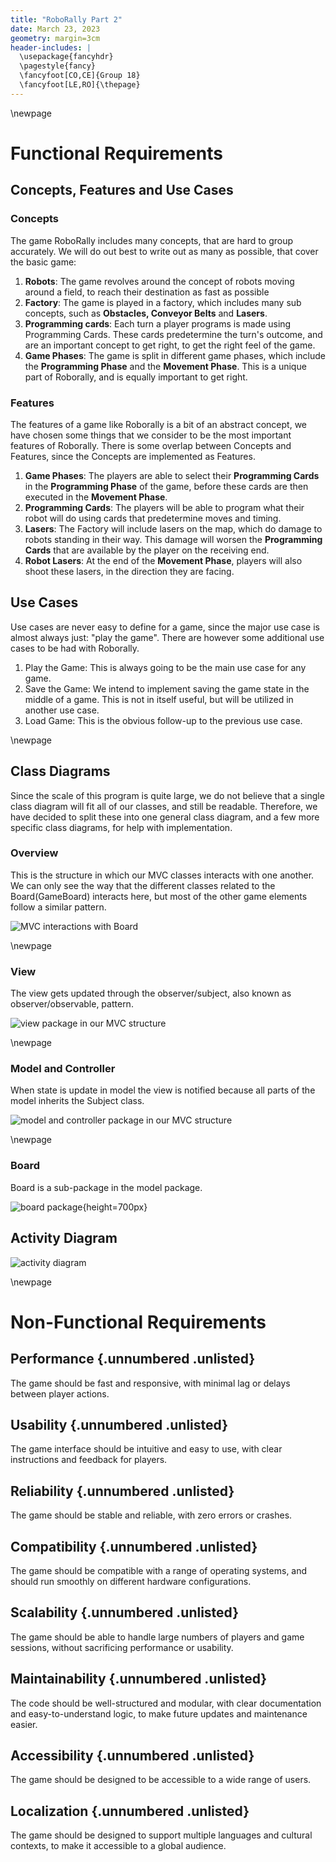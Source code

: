 ```yaml
---
title: "RoboRally Part 2"
date: March 23, 2023
geometry: margin=3cm
header-includes: |
  \usepackage{fancyhdr}
  \pagestyle{fancy}
  \fancyfoot[CO,CE]{Group 18}
  \fancyfoot[LE,RO]{\thepage}
---
```


\newpage

# Functional Requirements

## Concepts, Features and Use Cases

### Concepts

The game RoboRally includes many concepts, that are hard to group accurately.
We will do out best to write out as many as possible, that cover the basic game:

1. **Robots**: The game revolves around the concept of robots moving around a field, to reach their destination as fast as possible
2. **Factory**: The game is played in a factory, which includes many sub concepts, such as **Obstacles, Conveyor Belts** and **Lasers**.
3. **Programming cards**: Each turn a player programs is made using Programming Cards. These cards predetermine the turn's outcome, and are an important concept to get right, to get the right feel of the game.
4. **Game Phases**: The game is split in different game phases, which include the **Programming Phase** and the **Movement Phase**. This is a unique part of Roborally, and is equally important to get right.

### Features

The features of a game like Roborally is a bit of an abstract concept, we have chosen some things that we consider to be the most important features of Roborally. There is some overlap between Concepts and Features, since the Concepts are implemented as Features.

1. **Game Phases**: The players are able to select their **Programming Cards** in the **Programming Phase** of the game, before these cards are then executed in the **Movement Phase**.
2. **Programming Cards**: The players will be able to program what their robot will do using cards that predetermine moves and timing.
3. **Lasers**: The Factory will include lasers on the map, which do damage to robots standing in their way. This damage will worsen the **Programming Cards** that are available by the player on the receiving end.
4. **Robot Lasers**: At the end of the **Movement Phase**, players will also shoot these lasers, in the direction they are facing.

## Use Cases

Use cases are never easy to define for a game, since the major use case is almost always just: "play the game". There are however some additional use cases to be had with Roborally.

1. Play the Game: This is always going to be the main use case for any game.
2. Save the Game: We intend to implement saving the game state in the middle of a game. This is not in itself useful, but will be utilized in another use case.
3. Load Game: This is the obvious follow-up to the previous use case.

\newpage

## Class Diagrams

Since the scale of this program is quite large, we do not believe that a single class diagram will fit all of our classes, and still be readable. Therefore, we have decided to split these into one general class diagram, and a few more specific class diagrams, for help with implementation.

### Overview

This is the structure in which our MVC classes interacts with one another. We can only see the way that the different classes related to the Board(GameBoard) interacts here, but most of the other game elements follow a similar pattern.

![MVC interactions with Board](./media/class-diagrams/overview/overview.png)

\newpage

### View

The view gets updated through the observer/subject, also known as observer/observable, pattern.

![view package in our MVC structure](./media/class-diagrams/view/view.png)

\newpage

### Model and Controller

When state is update in model the view is notified because all parts of the model inherits the Subject class.

![model and controller package in our MVC structure](./media/class-diagrams/modelAndController/modelAndController.png)

\newpage

### Board

Board is a sub-package in the model package.

![board package](./media/class-diagrams/altBoard/altBoard.png){height=700px}

## Activity Diagram

![activity diagram](./media/Must%20have%20req%20activitydiagram/Must%20have%20req%20activitydiagram.png)

\newpage

# Non-Functional Requirements

## Performance {.unnumbered .unlisted}

The game should be fast and responsive, with minimal lag or delays between player actions.

## Usability {.unnumbered .unlisted}

The game interface should be intuitive and easy to use, with clear instructions and feedback for players.

## Reliability {.unnumbered .unlisted}

The game should be stable and reliable, with zero errors or crashes.

## Compatibility {.unnumbered .unlisted}

The game should be compatible with a range of operating systems, and should run smoothly on different hardware configurations.

## Scalability {.unnumbered .unlisted}

The game should be able to handle large numbers of players and game sessions, without sacrificing performance or usability.

## Maintainability {.unnumbered .unlisted}

The code should be well-structured and modular, with clear documentation and easy-to-understand logic, to make future updates and maintenance easier.

## Accessibility {.unnumbered .unlisted}

The game should be designed to be accessible to a wide range of users.

## Localization {.unnumbered .unlisted}

The game should be designed to support multiple languages and cultural contexts, to make it accessible to a global audience.
